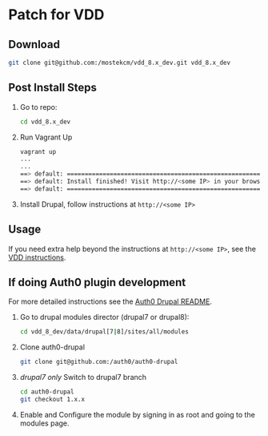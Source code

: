 # Patch for VDD

## Download

```bash
git clone git@github.com:/mostekcm/vdd_8.x_dev.git vdd_8.x_dev
```

## Post Install Steps

1.  Go to repo:

    ```bash
    cd vdd_8.x_dev
    ```

2.  Run Vagrant Up

    ```bash
    vagrant up
    ...
    ...
    ==> default: =============================================================
    ==> default: Install finished! Visit http://<some IP> in your browser.
    ==> default: =============================================================
    ```

2.  Install Drupal, follow instructions at `http://<some IP>`

## Usage
If you need extra help beyond the instructions at `http://<some IP>`, see the [VDD instructions](https://www.drupal.org/project/vdd).

## If doing Auth0 plugin development
For more detailed instructions see the [Auth0 Drupal README](https://github.com/auth0/auth0-drupal).

1.  Go to drupal modules director (drupal7 or drupal8):

    ```bash
    cd vdd_8_dev/data/drupal[7|8]/sites/all/modules
    ```

1.  Clone auth0-drupal

    ```bash
    git clone git@github.com:/auth0/auth0-drupal
    ```

1.  *drupal7 only* Switch to drupal7 branch

    ```bash
    cd auth0-drupal
    git checkout 1.x.x
    ```

1.  Enable and Configure the module by signing in as root and going to the modules page.
